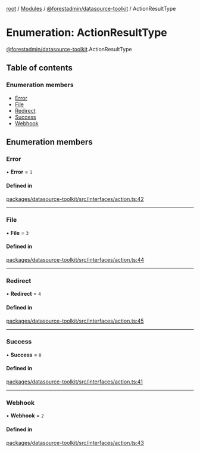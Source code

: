[root](../README.md) / [Modules](../modules.md) / [@forestadmin/datasource-toolkit](../modules/forestadmin_datasource_toolkit.md) / ActionResultType

# Enumeration: ActionResultType

[@forestadmin/datasource-toolkit](../modules/forestadmin_datasource_toolkit.md).ActionResultType

## Table of contents

### Enumeration members

- [Error](forestadmin_datasource_toolkit.ActionResultType.md#error)
- [File](forestadmin_datasource_toolkit.ActionResultType.md#file)
- [Redirect](forestadmin_datasource_toolkit.ActionResultType.md#redirect)
- [Success](forestadmin_datasource_toolkit.ActionResultType.md#success)
- [Webhook](forestadmin_datasource_toolkit.ActionResultType.md#webhook)

## Enumeration members

### Error

• **Error** = `1`

#### Defined in

[packages/datasource-toolkit/src/interfaces/action.ts:42](https://github.com/ForestAdmin/agent-nodejs/blob/ab7dfd8/packages/datasource-toolkit/src/interfaces/action.ts#L42)

___

### File

• **File** = `3`

#### Defined in

[packages/datasource-toolkit/src/interfaces/action.ts:44](https://github.com/ForestAdmin/agent-nodejs/blob/ab7dfd8/packages/datasource-toolkit/src/interfaces/action.ts#L44)

___

### Redirect

• **Redirect** = `4`

#### Defined in

[packages/datasource-toolkit/src/interfaces/action.ts:45](https://github.com/ForestAdmin/agent-nodejs/blob/ab7dfd8/packages/datasource-toolkit/src/interfaces/action.ts#L45)

___

### Success

• **Success** = `0`

#### Defined in

[packages/datasource-toolkit/src/interfaces/action.ts:41](https://github.com/ForestAdmin/agent-nodejs/blob/ab7dfd8/packages/datasource-toolkit/src/interfaces/action.ts#L41)

___

### Webhook

• **Webhook** = `2`

#### Defined in

[packages/datasource-toolkit/src/interfaces/action.ts:43](https://github.com/ForestAdmin/agent-nodejs/blob/ab7dfd8/packages/datasource-toolkit/src/interfaces/action.ts#L43)
